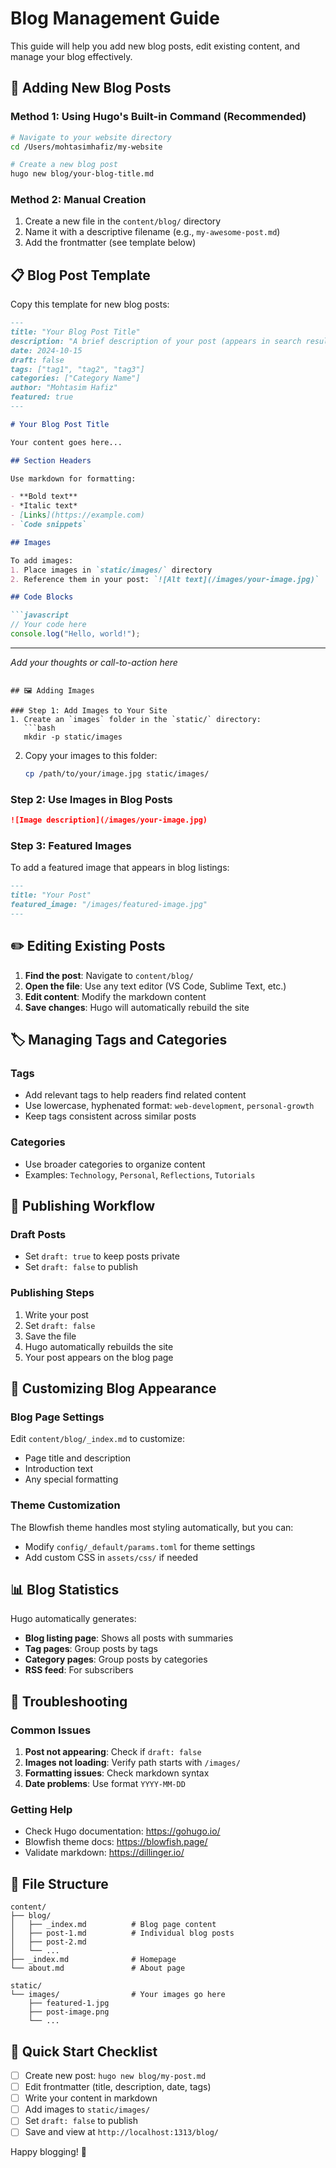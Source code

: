 # Blog Management Guide

This guide will help you add new blog posts, edit existing content, and manage your blog effectively.

## 📝 Adding New Blog Posts

### Method 1: Using Hugo's Built-in Command (Recommended)
```bash
# Navigate to your website directory
cd /Users/mohtasimhafiz/my-website

# Create a new blog post
hugo new blog/your-blog-title.md
```

### Method 2: Manual Creation
1. Create a new file in the `content/blog/` directory
2. Name it with a descriptive filename (e.g., `my-awesome-post.md`)
3. Add the frontmatter (see template below)

## 📋 Blog Post Template

Copy this template for new blog posts:

```markdown
---
title: "Your Blog Post Title"
description: "A brief description of your post (appears in search results and social media)"
date: 2024-10-15
draft: false
tags: ["tag1", "tag2", "tag3"]
categories: ["Category Name"]
author: "Mohtasim Hafiz"
featured: true
---

# Your Blog Post Title

Your content goes here...

## Section Headers

Use markdown for formatting:

- **Bold text**
- *Italic text*
- [Links](https://example.com)
- `Code snippets`

## Images

To add images:
1. Place images in `static/images/` directory
2. Reference them in your post: `![Alt text](/images/your-image.jpg)`

## Code Blocks

```javascript
// Your code here
console.log("Hello, world!");
```

---

*Add your thoughts or call-to-action here*
```

## 🖼️ Adding Images

### Step 1: Add Images to Your Site
1. Create an `images` folder in the `static/` directory:
   ```bash
   mkdir -p static/images
   ```

2. Copy your images to this folder:
   ```bash
   cp /path/to/your/image.jpg static/images/
   ```

### Step 2: Use Images in Blog Posts
```markdown
![Image description](/images/your-image.jpg)
```

### Step 3: Featured Images
To add a featured image that appears in blog listings:
```markdown
---
title: "Your Post"
featured_image: "/images/featured-image.jpg"
---
```

## ✏️ Editing Existing Posts

1. **Find the post**: Navigate to `content/blog/`
2. **Open the file**: Use any text editor (VS Code, Sublime Text, etc.)
3. **Edit content**: Modify the markdown content
4. **Save changes**: Hugo will automatically rebuild the site

## 🏷️ Managing Tags and Categories

### Tags
- Add relevant tags to help readers find related content
- Use lowercase, hyphenated format: `web-development`, `personal-growth`
- Keep tags consistent across similar posts

### Categories
- Use broader categories to organize content
- Examples: `Technology`, `Personal`, `Reflections`, `Tutorials`

## 📅 Publishing Workflow

### Draft Posts
- Set `draft: true` to keep posts private
- Set `draft: false` to publish

### Publishing Steps
1. Write your post
2. Set `draft: false`
3. Save the file
4. Hugo automatically rebuilds the site
5. Your post appears on the blog page

## 🎨 Customizing Blog Appearance

### Blog Page Settings
Edit `content/blog/_index.md` to customize:
- Page title and description
- Introduction text
- Any special formatting

### Theme Customization
The Blowfish theme handles most styling automatically, but you can:
- Modify `config/_default/params.toml` for theme settings
- Add custom CSS in `assets/css/` if needed

## 📊 Blog Statistics

Hugo automatically generates:
- **Blog listing page**: Shows all posts with summaries
- **Tag pages**: Group posts by tags
- **Category pages**: Group posts by categories
- **RSS feed**: For subscribers

## 🔧 Troubleshooting

### Common Issues

1. **Post not appearing**: Check if `draft: false`
2. **Images not loading**: Verify path starts with `/images/`
3. **Formatting issues**: Check markdown syntax
4. **Date problems**: Use format `YYYY-MM-DD`

### Getting Help
- Check Hugo documentation: https://gohugo.io/
- Blowfish theme docs: https://blowfish.page/
- Validate markdown: https://dillinger.io/

## 📁 File Structure

```
content/
├── blog/
│   ├── _index.md          # Blog page content
│   ├── post-1.md          # Individual blog posts
│   ├── post-2.md
│   └── ...
├── _index.md              # Homepage
└── about.md               # About page

static/
└── images/                # Your images go here
    ├── featured-1.jpg
    ├── post-image.png
    └── ...
```

## 🚀 Quick Start Checklist

- [ ] Create new post: `hugo new blog/my-post.md`
- [ ] Edit frontmatter (title, description, date, tags)
- [ ] Write your content in markdown
- [ ] Add images to `static/images/`
- [ ] Set `draft: false` to publish
- [ ] Save and view at `http://localhost:1313/blog/`

Happy blogging! 🎉
